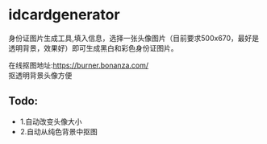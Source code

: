 # idcardgenerator
身份证图片生成工具,填入信息，选择一张头像图片（目前要求500x670，最好是透明背景，效果好）即可生成黑白和彩色身份证图片。

在线抠图地址:https://burner.bonanza.com/
<br />抠透明背景头像方便

## Todo:
- 1.自动改变头像大小
- 2.自动从纯色背景中抠图
